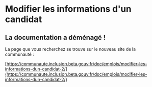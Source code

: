 # Modifier les informations d'un candidat

## La documentation a déménagé !

La page que vous recherchez se trouve sur le nouveau site de la communauté :&#x20;

[https://communaute.inclusion.beta.gouv.fr/doc/emplois/modifier-les-informations-dun-candidat-2/](https://communaute.inclusion.beta.gouv.fr/doc/emplois/modifier-les-informations-dun-candidat-2/)
